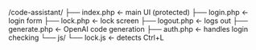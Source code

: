 /code-assistant/
├── index.php       ← main UI (protected)
├── login.php       ← login form
├── lock.php        ← lock screen
├── logout.php      ← logs out
├── generate.php    ← OpenAI code generation
├── auth.php        ← handles login checking
└── js/
    └── lock.js     ← detects Ctrl+L
